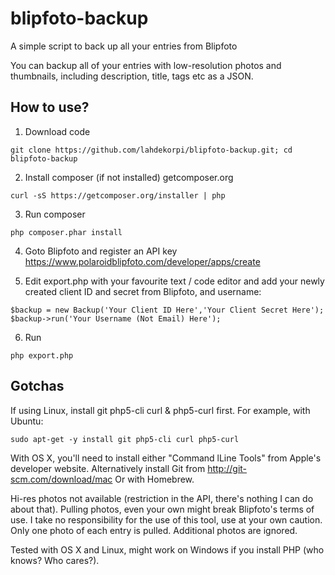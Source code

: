# blipfoto-backup
A simple script to back up all your entries from Blipfoto

You can backup all of your entries with low-resolution photos and thumbnails, including description, title, tags etc as a JSON.

## How to use?

1) Download code

`git clone https://github.com/lahdekorpi/blipfoto-backup.git; cd blipfoto-backup`

2) Install composer (if not installed) getcomposer.org

`curl -sS https://getcomposer.org/installer | php`

3) Run composer

`php composer.phar install`

4) Goto Blipfoto and register an API key
https://www.polaroidblipfoto.com/developer/apps/create

5) Edit export.php with your favourite text / code editor and add your newly created client ID and secret from Blipfoto, and username:

```
$backup = new Backup('Your Client ID Here','Your Client Secret Here');
$backup->run('Your Username (Not Email) Here');
```

6) Run

`php export.php`


## Gotchas

If using Linux, install git php5-cli curl & php5-curl first.
For example, with Ubuntu:

`sudo apt-get -y install git php5-cli curl php5-curl`

With OS X, you'll need to install either "Command lLine Tools" from Apple's developer website.
Alternatively install Git from http://git-scm.com/download/mac
Or with Homebrew.

Hi-res photos not available (restriction in the API, there's nothing I can do about that).
Pulling photos, even your own might break Blipfoto's terms of use. I take no responsibility for the use of this tool, use at your own caution.
Only one photo of each entry is pulled. Additional photos are ignored.

Tested with OS X and Linux, might work on Windows if you install PHP (who knows? Who cares?).
